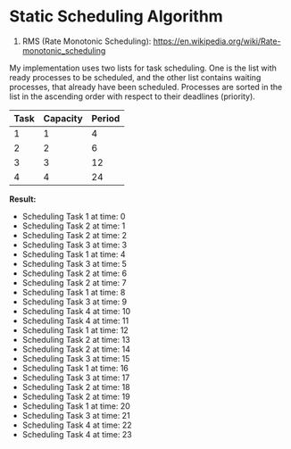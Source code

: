 # Static Scheduling Algorithm 

1. RMS (Rate Monotonic Scheduling): https://en.wikipedia.org/wiki/Rate-monotonic_scheduling

My implementation uses two lists for task scheduling. One is the list with ready processes to be scheduled, and the other list contains waiting processes, that already have been scheduled.
Processes are sorted in the list in the ascending order with respect to their deadlines (priority).


| Task  	| Capacity 	| Period	|	
| ------------- | ------------- | ------------- |
| 1	  	| 1  		| 4		|	
| 2  		| 2  		| 6		|
| 3		| 3		| 12		|
| 4		| 4		| 24		|

**Result:**
- Scheduling Task 1 at time: 0
- Scheduling Task 2 at time: 1
- Scheduling Task 2 at time: 2
- Scheduling Task 3 at time: 3
- Scheduling Task 1 at time: 4
- Scheduling Task 3 at time: 5
- Scheduling Task 2 at time: 6
- Scheduling Task 2 at time: 7
- Scheduling Task 1 at time: 8
- Scheduling Task 3 at time: 9
- Scheduling Task 4 at time: 10
- Scheduling Task 4 at time: 11
- Scheduling Task 1 at time: 12
- Scheduling Task 2 at time: 13
- Scheduling Task 2 at time: 14
- Scheduling Task 3 at time: 15
- Scheduling Task 1 at time: 16
- Scheduling Task 3 at time: 17
- Scheduling Task 2 at time: 18
- Scheduling Task 2 at time: 19
- Scheduling Task 1 at time: 20
- Scheduling Task 3 at time: 21
- Scheduling Task 4 at time: 22
- Scheduling Task 4 at time: 23
